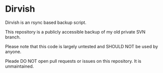 Dirvish
=======

Dirvish is an rsync based backup script.

This repository is a publicly accessible backup of my old private SVN branch.

Please note that this code is largely untested and SHOULD NOT be used by anyone.

Pleade DO NOT open pull requests or issues on this repository. It is unmaintained.
